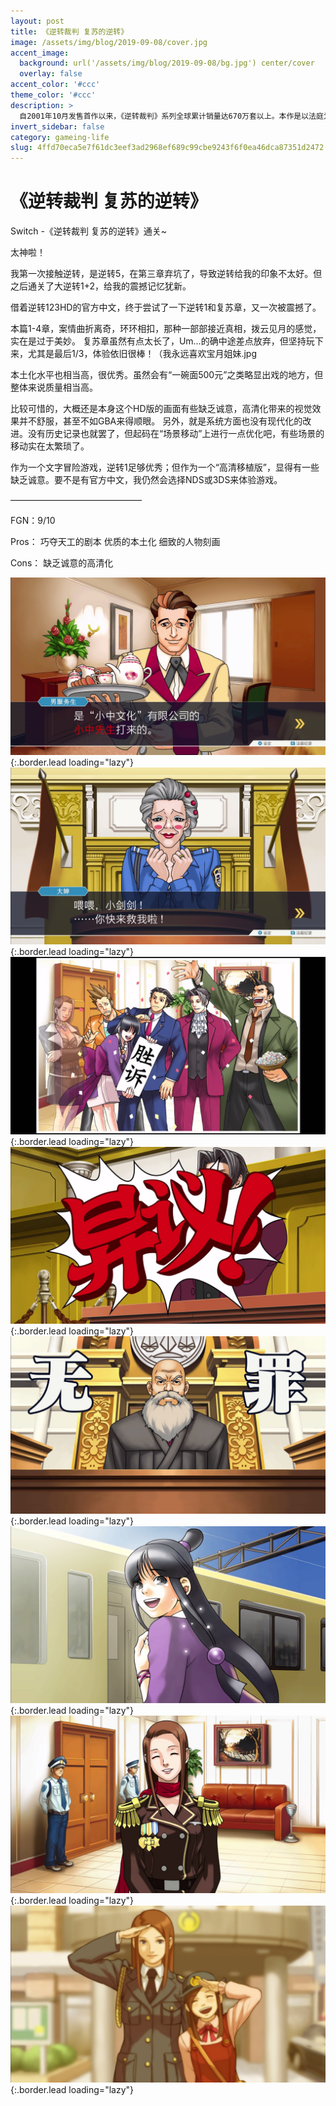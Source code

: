 ```yaml
---
layout: post
title: 《逆转裁判 复苏的逆转》
image: /assets/img/blog/2019-09-08/cover.jpg
accent_image: 
  background: url('/assets/img/blog/2019-09-08/bg.jpg') center/cover
  overlay: false
accent_color: '#ccc'
theme_color: '#ccc'
description: >
  自2001年10月发售首作以来，《逆转裁判》系列全球累计销量达670万套以上。本作是以法庭为舞台的冒险游戏，玩家将扮演律师「成步堂龙一」，为证明委托人的清白而踏上法庭。作为系列原点的《逆转裁判 复苏的逆转》、《逆转裁判2》和《逆转裁判3》的3作共14话，以更精美的画面收录于精选集中。当你见证所有故事后，将能发现被隐藏的真相。
invert_sidebar: false
category: gameing-life
slug: 4ffd70eca5e7f61dc3eef3ad2968ef689c99cbe9243f6f0ea46dca87351d2472
---
```


# 《逆转裁判 复苏的逆转》

Switch -《逆转裁判 复苏的逆转》通关~

太神啦！

我第一次接触逆转，是逆转5，在第三章弃坑了，导致逆转给我的印象不太好。但之后通关了大逆转1+2，给我的震撼记忆犹新。

借着逆转123HD的官方中文，终于尝试了一下逆转1和复苏章，又一次被震撼了。

本篇1-4章，案情曲折离奇，环环相扣，那种一部部接近真相，拨云见月的感觉，实在是过于美妙。
复苏章虽然有点太长了，Um…的确中途差点放弃，但坚持玩下来，尤其是最后1/3，体验依旧很棒！（我永远喜欢宝月姐妹.jpg

本土化水平也相当高，很优秀。虽然会有“一碗面500元”之类略显出戏的地方，但整体来说质量相当高。

比较可惜的，大概还是本身这个HD版的画面有些缺乏诚意，高清化带来的视觉效果并不舒服，甚至不如GBA来得顺眼。
另外，就是系统方面也没有现代化的改进。没有历史记录也就罢了，但起码在“场景移动”上进行一点优化吧，有些场景的移动实在太繁琐了。

作为一个文字冒险游戏，逆转1足够优秀；但作为一个“高清移植版”，显得有一些缺乏诚意。要不是有官方中文，我仍然会选择NDS或3DS来体验游戏。

———————————————

FGN：9/10

Pros：
巧夺天工的剧本
优质的本土化
细致的人物刻画

Cons：
缺乏诚意的高清化

![](/assets/img/blog/2019-09-08/1.jpg){:.border.lead loading="lazy"}
![](/assets/img/blog/2019-09-08/2.jpg){:.border.lead loading="lazy"}
![](/assets/img/blog/2019-09-08/3.jpg){:.border.lead loading="lazy"}
![](/assets/img/blog/2019-09-08/4.jpg){:.border.lead loading="lazy"}
![](/assets/img/blog/2019-09-08/5.jpg){:.border.lead loading="lazy"}
![](/assets/img/blog/2019-09-08/6.jpg){:.border.lead loading="lazy"}
![](/assets/img/blog/2019-09-08/7.jpg){:.border.lead loading="lazy"}
![](/assets/img/blog/2019-09-08/8.jpg){:.border.lead loading="lazy"}

